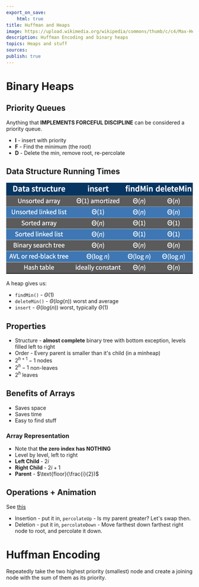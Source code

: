 ```yaml
---
export_on_save:
    html: true
title: Huffman and Heaps
image: https://upload.wikimedia.org/wikipedia/commons/thumb/c/c4/Max-Heap-new.svg/1200px-Max-Heap-new.svg.png
description: Huffman Encoding and binary heaps
topics: Heaps and stuff
sources: 
publish: true
---
```


# Binary Heaps 

## Priority Queues 

Anything that **IMPLEMENTS FORCEFUL DISCIPLINE** can be considered a priority queue. 

* **I** - insert with priority 
* **F** - Find the minimum (the root)
* **D** - Delete the min, remove root, re-percolate

## Data Structure Running Times 

![](/static/assets/media/pq.png)

A heap gives us: 

* `findMin()` - $\Theta(1)$ 
* `deleteMin()` - $\Theta(log(n))$ worst and average
* `insert` - $\Theta(log(n))$ worst, typically $\Theta(1)$

## Properties 

* Structure - **almost complete** binary tree with bottom exception, levels filled left to right 
* Order - Every parent is smaller than it's child (in a minheap)
* $2^{h+1}-1$ nodes 
* $2^h-1$ non-leaves 
* $2^h$ leaves 

## Benefits of Arrays 

* Saves space 
* Saves time 
* Easy to find stuff 

### Array Representation 

* Note that **the zero index has NOTHING**
* Level by level, left to right
* **Left Child** - $2i$
* **Right Child** - $2i+1$
* **Parent** - $\text{floor}(\frac{i}{2})$

## Operations + Animation

See [this](https://www.cs.usfca.edu/~galles/JavascriptVisual/Heap.html)

* Insertion - put it in, `percolateUp` - Is my parent greater? Let's swap then. 
* Deletion - put it in, `percolateDown` - Move farthest down farthest right node to root, and percolate it down. 

# Huffman Encoding

Repeatedly take the two highest priority (smallest) node and create a joining node with the sum of them as its priority. 